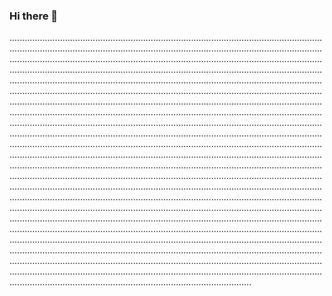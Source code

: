 ### Hi there 👋

....................................................................................................................................................................................................................................................................................................................................................................................................................................................................................................................................................................................................................................................................................................................................................................................................................................................................................................................................................................................................................................................................................................................................................................................................................................................................................................................................................................................................................................................................................................................................................................................................................................................................................................................................................................................................................................................................................................................................................................................................................................................................................................................................................................................................................................................................................................................................................................................................................................................................................................................................................................................................................................................................................................................................................................................................................................................................................................................................................................................................................................................................